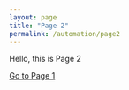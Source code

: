 ```yaml
---
layout: page
title: "Page 2"
permalink: /automation/page2
---
```

Hello, this is Page 2

[Go to Page 1](/automation/page1)